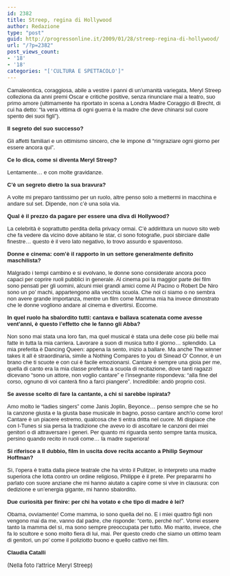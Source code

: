 ```yaml
---
id: 2382
title: Streep, regina di Hollywood
author: Redazione
type: "post"
guid: http://progressonline.it/2009/01/28/streep-regina-di-hollywood/
url: "/?p=2382"
post_views_count:
- '18'
- '18'
categories: "['CULTURA E SPETTACOLO']"
---
```


<font face="Tahoma, sans-serif"><font size="2">Camaleontica, coraggiosa, abile a vestire i panni di un’umanità variegata, Meryl Streep colleziona da anni premi Oscar e critiche positive, senza rinunciare mai a teatro, suo primo amore (ultimamente ha riportato in scena a Londra Madre Coraggio di Brecht, di cui ha detto: “la vera vittima di ogni guerra è la madre che deve chinarsi sul cuore spento dei suoi figli”).</font></font>

<font face="Tahoma, sans-serif"><font size="2">**Il segreto del suo successo?** </font></font>

<font face="Tahoma, sans-serif"><font size="2">Gli affetti familiari e un ottimismo sincero, che le impone di “ringraziare ogni giorno per essere ancora qui”.</font></font>

<font face="Tahoma, sans-serif"><font size="2">**Ce lo dica, come si diventa Meryl Streep?**</font></font>

<font face="Tahoma, sans-serif"><font size="2">Lentamente… e con molte gravidanze.</font></font>

<font face="Tahoma, sans-serif"><font size="2">**C’è un segreto dietro la sua bravura?**</font></font>

<font face="Tahoma, sans-serif"><font size="2">A volte mi preparo tantissimo per un ruolo, altre penso solo a mettermi in macchina e andare sul set. Dipende, non c’è una sola via.</font></font>

<font face="Tahoma, sans-serif"><font size="2">**Qual è il prezzo da pagare per essere una diva di Hollywood?** </font></font>

<font face="Tahoma, sans-serif"><font size="2">La celebrità è soprattutto perdita della privacy ormai. C’è addirittura un nuovo sito web che fa vedere da vicino dove abitano le star, ci sono fotografie, puoi sbirciare dalle finestre… questo è il vero lato negativo, lo trovo assurdo e spaventoso.</font></font>

<font face="Tahoma, sans-serif"><font size="2">**Donne e cinema: com’è il rapporto in un settore generalmente definito maschilista?** </font></font>

<font face="Tahoma, sans-serif"><font size="2">Malgrado i tempi cambino e si evolvano, le donne sono considerate ancora poco capaci per coprire ruoli pubblici in generale. Al cinema poi la maggior parte dei film sono pensati per gli uomini, alcuni miei grandi amici come Al Pacino o Robert De Niro sono un po’ machi, appartengono alla vecchia scuola. Che noi ci siamo o no sembra non avere grande importanza, mentre un film come Mamma mia ha invece dimostrato che le donne vogliono andare al cinema e divertirsi. Eccome.</font></font>

<font face="Tahoma, sans-serif"><font size="2">**In quel ruolo ha sbalordito tutti: cantava e ballava scatenata come avesse vent’anni, è questo l’effetto che le fanno gli Abba?**</font></font>

<font face="Tahoma, sans-serif"><font size="2">Non sono mai stata una loro fan, ma quel musical è stata una delle cose più belle mai fatte in tutta la mia carriera. Lavorare a suon di musica tutto il giorno… splendido. La mia preferita è Dancing Queen: appena la sento, inizio a ballare. Ma anche The winner takes it all è straordinaria, simile a Nothing Compares to you di Sinead O’ Connor, è un brano che ti scuote e con cui è facile emozionarsi. Cantare è sempre una gioia per me, quella di canto era la mia classe preferita a scuola di recitazione, dove tanti ragazzi dicevano “sono un attore, non voglio cantare” e l’insegnante rispondeva: “alla fine del corso, ognuno di voi canterà fino a farci piangere”. Incredibile: andò proprio così.</font></font>

<font face="Tahoma, sans-serif"><font size="2">**Se avesse scelto di fare la cantante, a chi si sarebbe ispirata?** </font></font>

<font face="Tahoma, sans-serif"><font size="2">Amo molto le “ladies singers” come Janis Joplin, Beyonce… penso sempre che se ho la canzone giusta e la giusta base musicale in bagno, posso cantare anch’io come loro! Cantare è un piacere estremo, qualcosa che ti entra dritta nel cuore. Mi dispiace che con I-Tunes si sia persa la tradizione che avevo io di ascoltare le canzoni dei miei genitori o di attraversare i generi. Per quanto mi riguarda sento sempre tanta musica, persino quando recito in ruoli come… la madre superiora!</font></font>

<font face="Tahoma, sans-serif"><font size="2">**Si riferisce a Il dubbio, film in uscita dove recita accanto a Philip Seymour Hoffman?** </font></font>

<font face="Tahoma, sans-serif"><font size="2">Sì, l’opera è tratta dalla piece teatrale che ha vinto il Pulitzer, io interpreto una madre superiora che lotta contro un ordine religioso, Philippe è il prete. Per prepararmi ho parlato con suore anziane che mi hanno aiutato a capire come si vive in clausura: con dedizione e un’energia gigante, mi hanno sbalordito.</font></font>

<font face="Tahoma, sans-serif"><font size="2">**Due curiosità per finire: per chi ha votato e che tipo di madre è lei?** </font></font>

<font face="Tahoma, sans-serif"><font size="2">Obama, ovviamente! Come mamma, io sono quella del no. E i miei quattro figli non vengono mai da me, vanno dal padre, che risponde: “certo, perché no!”. Vorrei essere tanto la mamma del sì, ma sono sempre preoccupata per tutto. Mio marito, invece, che fa lo scultore e sono molto fiera di lui, mai. Per questo credo che siamo un ottimo team di genitori, un po’ come il poliziotto buono e quello cattivo nei film.</font></font>

<font face="Tahoma, sans-serif"><font size="2">**Claudia Catalli**</font></font>

<font size="2">(Nella foto l’attrice Meryl Streep)</font>